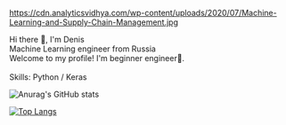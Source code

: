 https://cdn.analyticsvidhya.com/wp-content/uploads/2020/07/Machine-Learning-and-Supply-Chain-Management.jpg



Hi there 👋, I'm Denis<br>
Machine Learning engineer from Russia<br>
Welcome to my profile! I'm beginner engineer👶.<br>
<br>
Skills: Python / Keras


![Anurag's GitHub stats](https://github-readme-stats.vercel.app/api?username=dkurbatovv&show_icons=true&theme=radical)



[![Top Langs](https://github-readme-stats.vercel.app/api/top-langs/?username=dkurbatovv&layout=compact)](https://github.com/dkurbatovv/github-readme-stats)
